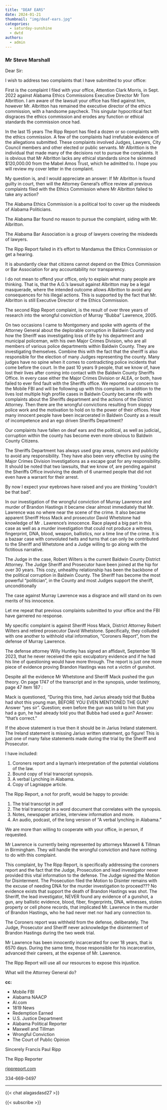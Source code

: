 ```yaml
---
title: "DEAF EARS"
date: 2024-01-21
thumbnail: "img/deaf-ears.jpg"
categories: 
  - saturday-sunshine
  - dwtd
authors: 
  - admin
---
```


### Mr Steve Marshall


Dear Sir:


I wish to address two complaints that I have submitted to your office:


First is the complaint I filed with your office, Attention Clark Morris, in Sept. 2022 against Alabama Ethics Commissions Executive Director Mr Tom Albrittion. I am aware of the lawsuit your office has filed against him, however Mr. Albritton has remained the executive director of the ethics commission, with a handsome paycheck. This singular hypocritical fact disgraces the ethics commission and erodes any function or ethical standards the commission once had.


In the last 15 years The Ripp Report has filed a dozen or so complaints with the ethics commission. A few of the complaints had irrefutable evidence of the allegations submitted. These complaints involved Judges, Lawyers, City Council members and other elected or public servants. Mr Albrittion is the individual that made many of the decisions not to pursue the complaints. It is obvious that Mr Albritton lacks any ethical standards since he skimmed $120,000.00 from the Mabel Amos Trust, which he admitted to. I hope you will review my cover letter in the complaint.


My question is, and I would appreciate an answer: If Mr Albritton is found guilty in court, then will the Attorney General’s office review all previous complaints filed with the Ethics Commission where Mr Albritton failed to take any action?


The Alabama Ethics Commission is a political tool to cover up the misdeeds of Alabama Politicians.


The Alabama Bar found no reason to pursue the complaint, siding with Mr. Albritton.


The Alabama Bar Association is a group of lawyers covering the misdeeds of lawyers.


The Ripp Report failed in it’s effort to Mandamus the Ethics Commission or get a hearing.


It is abundantly clear that citizens cannot depend on the Ethics Commission or Bar Association for any accountability nor transparency.


I do not mean to offend your office, only to explain what many people are thinking. That is, that the A.G.’s lawsuit against Albritton may be a legal masquerade, where the intended outcome allows Albritton to avoid any consequences for his illegal actions. This is supported by the fact that Mr. Albritton is still Executive Director of the Ethics Commission.


The second Ripp Report complaint, is the result of over three years of research into the wrongful conviction of Murray “Bubba” Lawrence, 2005.


On two occasions I came to Montgomery and spoke with agents of the Attorney General about the deplorable corruption in Baldwin County and how the Sheriff was investigating loss of life by his department and municipal policeman, with his own Major Crimes Division, who are all members of various police departments within Baldwin County. They are investigating themselves. Combine this with the fact that the sheriff is also responsible for the election of many Judges representing the county. Many judges have no spine when it comes to contradicting police incidents that come before the court. In the past 10 years 9 people, that we know of, have lost their lives after coming into contact with the Baldwin County Sheriffs Office. In every case either the Major Crimes Division or ALEA, or both, have failed to ever find fault with the Sheriffs office. We reported our concern to the Mobile FBI and will be following up with this complaint. In addition to the lives lost multiple high profile cases in Baldwin County became rife with complaints about the Sheriffs department and the actions of the District Attorney. Then there are the wrongful convictions resulting from sloppy police work and the motivation to hold on to the power of their offices. How many innocent people have been incarcerated in Baldwin County as a result of incompetence and an ego driven Sheriffs Department?


Our complaints have fallen on deaf ears and the political, as well as judicial,, corruption within the county has become even more obvious to Baldwin County Citizens.


The Sheriffs Department has always used gray areas, rumors and publicity to avoid any responsibility. They have also been very effective by using the Major Crimes Division Investigations as a escape goat for any responsibility. It should be noted that two lawsuits, that we know of, are pending against the Sheriffs Office involving the death of 6 unarmed people that did not even have a warrant for their arrest.


By now I expect your eyebrows have raised and you are thinking “couldn’t be that bad”.


In our investigation of the wrongful conviction of Murray Lawrence and murder of Brandon Hastings it became clear almost immediately that Mr. Lawrence was no where near the scene of the crime. It also became apparent Sheriff Hoss Mack and prosecutor David Whetstone had knowledge of Mr . Lawrence’s innocence. Race played a big part in this case as well as a murder investigation that could not produce a witness, fingerprint, DNA, blood, weapon, ballistics, nor a time line of the crime. It is a bazaar case with convoluted twits and turns that can only be contributed to the Sheriff and Whetstone and a Judge willing to go along with the fictitious narrative.


The Judge in the case, Robert Wilters is the current Baldwin County District Attorney. The Judge Sheriff and Prosecutor have been joined at the hip for over 30 years. This cozy, unhealthy relationship has been the backbone of the political corruption in Baldwin County. The Sheriff has become the most powerful “politician”, in the County and most Judges support the sheriff, unconditionally


The case against Murray Lawrence was a disgrace and will stand on its own merits of his innocence.


Let me repeat that previous complaints submitted to your office and the FBI have garnered no response.


My specific complaint is against Sheriff Hoss Mack, District Attorney Robert Wilters and retired prosecutor David Whetstone. Specifically, they colluded with one another to withhold vital information, “Coroners Report”, from the defense of Murray Lawrence.


The defense attorney Willy Huntley has signed an affidavit, September 18 2023, that he never received the epic exculpatory evidence and if he had his line of questioning would have more through. The report is just one more piece of evidence proving Brandon Hastings was not a victim of gunshot.


Despite all the evidence Mr Whetstone and Sheriff Mack pushed the gun theory. On page 1747 of the transcript and in the synopsis, under testimony, page 47 item 187 :


Mack is questioned, “During this time, had Jarius already told that Bubba had shot this young man, BEFORE YOU EVEN MENTIONED THE GUN? Answer “yes sir”. Question; even before the gun was told to him that you had a gun, he had already told you that Bubba had used a gun? Answer: “that’s correct.”


If the above statement is true then it should be in Jarius Ireland statement. The Ireland statement is missing Jarius written statement, go figure! This is just one of many false statements made during the trial by the Sheriff and Prosecutor.


I have included:

1. Coroners report and a layman’s interpretation of the potential violations of the law.
2. Bound copy of trial transcript synopsis.
3. A verbal Lynching in Alabama.
4. Copy of Lagniappe article.

The Ripp Report, a not for profit, would be happy to provide:

1. The trial transcript in pdf
2. The trial transcript in a word document that correlates with the synopsis.
3. Notes, newspaper articles, interview information and more.
4. An audio, podcast, of the long version of “A verbal lynching in Alabama.”

We are more than willing to cooperate with your office, in person, if requested.

Mr Lawrence is currently being represented by attorneys Maxwell & Tillman in Birmingham. They will handle the wrongful conviction and have nothing to do with this complaint.

This complaint, by The Ripp Report, is specifically addressing the coroners report and the fact that the Judge, Prosecution and lead investigator never provided this vital information to the defense. The Judge signed the Motion for Disinterment. The Prosecution filed the Motion to Disinter remains with the excuse of needing DNA for the murder investigation to proceed??? No evidence exists that support the death of Brandon Hastings was shot. The Sheriff, the lead investigator, NEVER found any evidence of a gunshot, a gun, any ballistic evidence, blood, fiber, fingerprints, DNA, witnesses, stolen property or cell phone records, that implicated Mr. Lawrence in the murder of Brandon Hastings, who he had never met nor had any connection to.

The Coroners report was withheld from the defense, deliberately. The Judge, Prosecutor and Sheriff never acknowledge the disinterment of Brandon Hastings during the two week trial.

Mr Lawrence has been innocently incarcerated for over 18 years, that is 6570 days. During the same time, those responsible for his incarceration, advanced their careers, at the expense of Mr. Lawrence.

The Ripp Report will use all our resources to expose this injustice. 

What will the Attorney General do?


**cc:**

- Mobile FBI
- Alabama NAACP
- Al.com
- 1819 News
- Redemption Earned
- U.S. Justice Department
- Alabama Political Reporter
- Maxwell and Tillman
- Wrongful Conviction
- The Court of Public Opinion

Sincerely
Francis Paul Ripp

The Ripp Reporter

[rippreport.com](https://rippreport.com/)

334-669-0497

----

<span id="rippreport.bsky.social-3km4knktq5t2h"></span>
<script async src="https://assets.bluesky.lol/js/b1.js" data-handle="rippreport.bsky.social" data-skeet="3km4knktq5t2h" ></script>

{{< chat alagasdasd27 >}}

{{< subscribe >}}